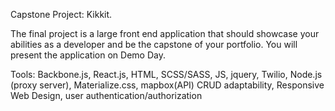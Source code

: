 Capstone Project: Kikkit.

The final project is a large front end application that should showcase your abilities as a developer and be the capstone of your portfolio. You will present the application on Demo Day.

Tools: Backbone.js, React.js, HTML, SCSS/SASS, JS, jquery, Twilio, Node.js (proxy server), Materialize.css, mapbox(API)
      CRUD adaptability, Responsive Web Design, user authentication/authorization
